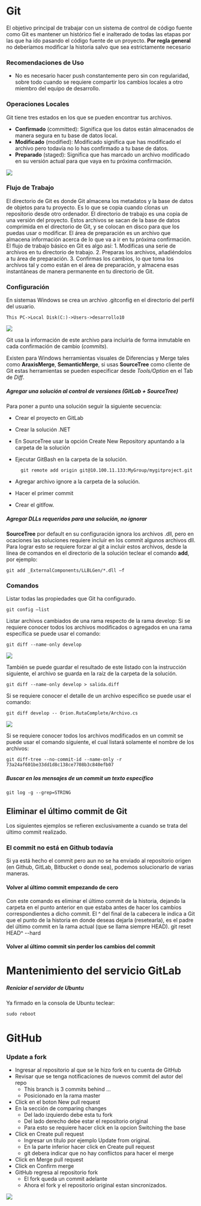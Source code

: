 # Git #

El objetivo principal de trabajar con un sistema de control de código fuente como Git es mantener un histórico fiel e inalterado de todas las etapas por las que ha ido pasando el código fuente de un proyecto. **Por regla general** no deberíamos modificar la historia salvo que sea estrictamente necesario

### Recomendaciones de Uso ###
- No es necesario hacer push constantemente pero sin con regularidad, sobre todo cuando se requiere compartir los cambios locales a otro miembro del equipo de desarrollo.

### Operaciones Locales ###
Git tiene tres estados en los que se pueden encontrar tus archivos. 
 - **Confirmado** (committed): Significa que los datos están almacenados de manera segura en tu base de datos local.
 - **Modificado** (modified): Modificado significa que has modificado el archivo pero todavía no lo has confirmado a tu base de datos.
 - **Preparado** (staged): Significa que has marcado un archivo modificado en su versión actual para que vaya en tu próxima confirmación.

![](http://i.imgur.com/0Bqn9C0.png)


### Flujo de Trabajo ###
El directorio de Git es donde Git almacena los metadatos y la base de datos de objetos para tu proyecto. Es lo que se copia cuando clonas un repositorio desde otro ordenador.
El directorio de trabajo es una copia de una versión del proyecto. Estos archivos se sacan de la base de datos comprimida en el directorio de Git, y se colocan en disco para que los puedas usar o modificar.
El área de preparación es un archivo que almacena información acerca de lo que va a ir en tu próxima confirmación. 
El flujo de trabajo básico en Git es algo así:
	1. Modificas una serie de archivos en tu directorio de trabajo.
	2. Preparas los archivos, añadiéndolos a tu área de preparación.
	3. Confirmas los cambios, lo que toma los archivos tal y como están en el área de preparación, y almacena esas instantáneas de manera permanente en tu directorio de Git.

### Configuración ###
En sistemas Windows se crea un archivo .gitconfig en el directorio del perfil del usuario.

    This PC->Local Disk(C:)->Users->desarrollo10

![](http://i.imgur.com/ebQwrc7.png)

Git usa la información de este archivo para incluirla de forma inmutable en cada confirmación de cambio (*commits*).

Existen para Windows herramientas visuales de Diferencias y Merge tales como **AraxisMerge**, **SemanticMerge**, si usas **SourceTree** como cliente de Git estas herramientas se pueden especificar desde *Tools/Option* en el Tab de *Diff*.

##### Agregar una solución al control de versiones (GitLab + SourceTree) #####
Para poner a punto una solución seguir la siguiente secuencia:
- Crear el proyecto en GitLab
- Crear la solución .NET
- En SourceTree usar la opción Create New Repository apuntando a la carpeta de la solución
- Ejecutar GitBash en la carpeta de la solución.

    	git remote add origin git@10.100.11.133:MyGroup/mygitproject.git

- Agregar archivo ignore a la carpeta de la solución.
- Hacer el primer commit
- Crear el gitlfow.
	
##### Agregar DLLs requeridos para una solución, no ignorar #####
**SourceTree** por default en su configuración ignora los archivos .dll, pero en ocaciones las soluciones requiere incluir en los commit algunos archivos dll. Para lograr esto se requiere forzar al git a incluir estos archivos, desde la línea de comandos en el directorio de la solución teclear el comando **add**, por ejemplo:

    git add _ExternalComponents/LLBLGen/*.dll –f

### Comandos ###
Listar todas las propiedades que Git ha configurado.

	git config –list

Listar archivos cambiados de una rama respecto de la rama develop: Si se requiere conocer todos los archivos modificados o agregados en una rama específica se puede usar el comando:

	git diff --name-only develop
   
![](http://i.imgur.com/z1a6j6o.png)

También se puede guardar el resultado de este listado con la instrucción siguiente, el archivo se guarda en la raíz de la carpeta de la solución.

	git diff --name-only develop > salida.diff   

Si se requiere conocer el detalle de un archivo especifico se puede usar el comando:

    git diff develop -- Orion.RutaComplete/Archivo.cs

![](http://i.imgur.com/RfHXwdv.png)

Si se requiere conocer todos los archivos modificados en un commit se puede usar el comando siguiente, el cual listará solamente el nombre de los archivos:

    git diff-tree --no-commit-id --name-only -r 73a24af601be33dd1d8c138ce7708b3c840efb07

##### Buscar en los mensajes de un commit un texto específico #####

    git log -g --grep=STRING

## Eliminar el último commit de Git ##
Los siguientes ejemplos se refieren exclusivamente a cuando se trata del último commit realizado.

### El commit no está en Github todavía ###
Si ya está hecho el commit pero aun no se ha enviado al repositorio origen (en Github, GitLab, Bitbucket o donde sea), podemos solucionarlo de varias maneras.

#### Volver al último commit empezando de cero ####
Con este comando es eliminar el último commit de la historia, dejando la carpeta en el punto anterior en que estaba antes de hacer los cambios correspondientes a dicho commit. El ^ del final de la cabecera le indica a Git que el punto de la historia en donde deseas dejarla (resetearla), es el padre del último commit en la rama actual (que se llama siempre HEAD).
	git reset HEAD^ --hard 

#### Volver al último commit sin perder los cambios del commit ####

# Mantenimiento del servicio GitLab #

##### Reniciar el servidor de Ubuntu #####
Ya firmado en la consola de Ubuntu teclear:

    sudo reboot

# GitHub #

### Update a fork ###

- Ingresar al repositorio al que se le hizo fork en tu cuenta de GitHub
- Revisar que se tenga notificaciones de nuevos commit del autor del repo
	- This branch is 3 commits behind ...
	- Posicionado en la rama master
- Click en el boton New pull request
- En la sección de comparing changes
	- Del lado izquierdo debe esta tu fork
	- Del lado derecho debe estar el repositorio original
	- Para esto se requiere hacer click en la opcion Switching the base
- Click en Create pull request
	- Ingresar un titulo por ejemplo Update from original.
	- En la parte inferior hacer click en Create pull request
	- git debera indicar que no hay conflictos para hacer el merge
- Click en Merge pull request
- Click en Confirm merge
- GitHub regresa al repositorio fork
	- El fork queda un commit adelante
	- Ahora el fork y el repositorio original estan sincronizados.
	
![](http://i.imgur.com/7mEcu7J.png)
